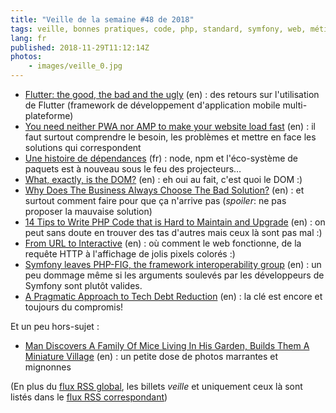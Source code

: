 ```yaml
---
title: "Veille de la semaine #48 de 2018"
tags: veille, bonnes pratiques, code, php, standard, symfony, web, métier, qualité, html, javascript, node.js, npm, sécurité, performances, mobile
lang: fr
published: 2018-11-29T11:12:14Z
photos:
    - images/veille_0.jpg
---
```

* [Flutter: the good, the bad and the ugly](https://medium.com/asos-techblog/flutter-vs-react-native-for-ios-android-app-development-c41b4e038db9) (en)&nbsp;: des retours sur l'utilisation de Flutter (framework de développement d'application mobile multi-plateforme)
* [You need neither PWA nor AMP to make your website load fast](http://tonsky.me/blog/pwa/) (en)&nbsp;: il faut surtout comprendre le besoin, les problèmes et mettre en face les solutions qui correspondent
* [Une histoire de dépendances](https://n.survol.fr/n/une-histoire-de-dependances) (fr)&nbsp;: node, npm et l'éco-système de paquets est à nouveau sous le feu des projecteurs… 
* [What, exactly, is the DOM?](https://bitsofco.de/what-exactly-is-the-dom/) (en)&nbsp;: eh oui au fait, c'est quoi le DOM :)
* [Why Does The Business Always Choose The Bad Solution?](https://www.petermorlion.com/why-does-the-business-always-choose-the-bad-solution/) (en)&nbsp;: et surtout comment faire pour que ça n'arrive pas (_spoiler_: ne pas proposer la mauvaise solution)
* [14 Tips to Write PHP Code that is Hard to Maintain and Upgrade](https://www.tomasvotruba.cz/blog/2018/11/26/14-tips-to-write-php-code-that-is-hard-to-maintain-and-upgrade/) (en)&nbsp;: on peut sans doute en trouver des tas d'autres mais ceux là sont pas mal :)
* [From URL to Interactive](https://alistapart.com/article/from-url-to-interactive) (en)&nbsp;: où comment le web fonctionne, de la requête HTTP à l'affichage de jolis pixels colorés :)
* [Symfony leaves PHP-FIG, the framework interoperability group](https://hub.packtpub.com/symfony-leaves-php-fig-the-framework-interoperability-group/) (en)&nbsp;: un peu dommage même si les arguments soulevés par les développeurs de Symfony sont plutôt valides.
* [A Pragmatic Approach to Tech Debt Reduction](https://developers.soundcloud.com/blog/a-pragmatic-approach-to-tech-debt-reduction) (en)&nbsp;: la clé est encore et toujours du compromis!

Et un peu hors-sujet&nbsp;:

* [Man Discovers A Family Of Mice Living In His Garden, Builds Them A Miniature Village](https://www.boredpanda.com/miniature-mice-family-house-simon-dell/) (en)&nbsp;: un petite dose de photos marrantes et mignonnes

(En plus du [flux RSS global](/rss.xml), les billets *veille*
et uniquement ceux là sont listés dans le [flux RSS correspondant](/rss/veille.xml))
